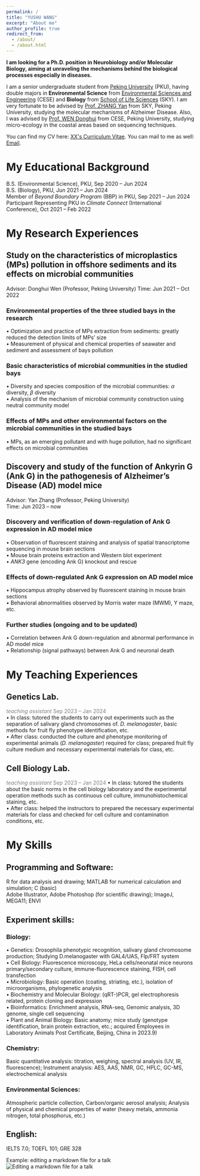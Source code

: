 ```yaml
---
permalink: /
title: "YUSHU WANG"
excerpt: "About me"
author_profile: true
redirect_from: 
  - /about/
  - /about.html
---
```

**I am looking for a Ph.D. position in Neurobiology and/or Molecular Biology, aiming at unraveling the mechanisms behind the biological processes especially in diseases.**

I am a senior undergraduate student from [Peking University](https://www.pku.edu.cn/) (PKU), having double majors in **Environmental Science** from  [Environmental Sciences and Engineering](http://cese.pku.edu.cn) (CESE) and **Biology** from [School of Life Sciences](https://www.pku.edu.cn) (SKY). I am very fortunate to be advised by [Prof. ZHANG Yan](https://bio.pku.edu.cn/homes/Index/news_cont_jl/17/95.html) from SKY, Peking University, studying the molecular mechanisms of Alzheimer Disease. Also, I was advised by [Prof. WEN Donghui](http://scholar.pku.edu.cn/dhwen) from CESE, Peking University, studying micro-ecology in the coastal areas based on sequencing techniques.

You can find my CV here: [XX's Curriculum Vitae](../assets/Curriculum_Vitae.pdf). You can mail to me as well: [Email](mailto:2000013531@stu.pku.edu.cn).



# My Educational Background
B.S. (Environmental Science), PKU, Sep 2020 – Jun 2024  
B.S. (Biology), PKU, Jun 2021 – Jun 2024  
Member of _Beyond Boundary Program_ (BBP) in PKU, Sep 2021 – Jun 2024  
Participant Representing PKU in _Climate Connect_ (International Conference), Oct 2021 – Feb 2022



# My Research Experiences
## Study on the characteristics of microplastics (MPs) pollution in offshore sediments and its effects on microbial communities
Advisor: Donghui Wen (Professor, Peking University)
Time: Jun 2021 – Oct 2022
### Environmental properties of the three studied bays in the research
• Optimization and practice of MPs extraction from sediments: greatly reduced the detection limits of MPs’ size  
• Measurement of physical and chemical properties of seawater and sediment and assessment of bays pollution
### Basic characteristics of microbial communities in the studied bays
• Diversity and species composition of the microbial communities: _α_ diversity, _β_ diversity  
• Analysis of the mechanism of microbial community construction using neutral community model
### Effects of MPs and other environmental factors on the microbial communities in the studied bays
• MPs, as an emerging pollutant and with huge pollution, had no significant effects on microbial communities  

## Discovery and study of the function of Ankyrin G (Ank G) in the pathogenesis of Alzheimer’s Disease (AD) model mice
Advisor: Yan Zhang (Professor, Peking University)	
Time: Jun 2023 – now
### Discovery and verification of down-regulation of Ank G expression in AD model mice
• Observation of fluorescent staining and analysis of spatial transcriptome sequencing in mouse brain sections  
• Mouse brain proteins extraction and Western blot experiment  
• _ANK3_ gene (encoding Ank G) knockout and rescue
### Effects of down-regulated Ank G expression on AD model mice
• Hippocampus atrophy observed by fluorescent staining in mouse brain sections  
• Behavioral abnormalities observed by Morris water maze (MWM), Y maze, etc. 
### Further studies (ongoing and to be updated)
• Correlation between Ank G down-regulation and abnormal performance in AD model mice  
• Relationship (signal pathways) between Ank G and neuronal death



# My Teaching Experiences
## Genetics Lab.
<font color=grey> _teaching assistant_	   Sep 2023 – Jan 2024</font>  
• In class: tutored the students to carry out experiments such as the separation of salivary gland chromosomes of. _D. melanogaster_, basic methods for fruit fly phenotype identification, etc.  
• After class: conducted the culture and phenotype monitoring of experimental animals (_D. melanogaster_) required for class; prepared fruit fly culture medium and necessary experimental materials for class, etc.
## Cell Biology Lab.
<font color=grey> _teaching assistant_	   Sep 2023 – Jan 2024</font>
• In class: tutored the students about the basic norms in the cell biology laboratory and the experimental operation methods such as continuous cell culture, immunohistochemical staining, etc.  
• After class: helped the instructors to prepared the necessary experimental materials for class and checked for cell culture and contamination conditions, etc.
  
  

# My Skills
## Programming and Software:	
R for data analysis and drawing; MATLAB for numerical calculation and simulation; C (basic)  
Adobe Illustrator, Adobe Photoshop (for scientific drawing); ImageJ, MEGA11; ENVI
## Experiment skills:
### Biology: 
• Genetics: Drosophila phenotypic recognition, salivary gland chromosome production; Studying D.melanogaster with GAL4/UAS, Flp/FRT system  
• Cell Biology: Fluorescence microscopy, HeLa cells/neonatal mice neurons primary/secondary culture, immune-fluorescence staining, FISH, cell transfection  
• Microbiology: Basic operation (coating, striating, etc.), isolation of microorganisms, phylogenetic analysis  
• Biochemistry and Molecular Biology: (qRT-)PCR, gel electrophoresis related, protein cloning and expression  
• Bioinformatics: Enrichment analysis, RNA-seq, Genomic analysis, 3D genome, single cell sequencing  
• Plant and Animal Biology: Basic anatomy; mice study (genotype identification, brain protein extraction, etc.; acquired Employees in Laboratory Animals Post Certificate, Beijing, China in 2023.9)  
### Chemistry: 
Basic quantitative analysis: titration, weighing, spectral analysis (UV, IR, fluorescence); Instrument analysis: AES, AAS, NMR, GC, HPLC, GC-MS, electrochemical analysis
### Environmental Sciences: 
Atmospheric particle collection, Carbon/organic aerosol analysis; Analysis of physical and chemical properties of water (heavy metals, ammonia nitrogen, total phosphorus, etc.)
## English:	
IELTS 7.0; TOEFL 101; GRE 328

Example: editing a markdown file for a talk
![Editing a markdown file for a talk](/images/editing-talk.png)
